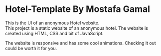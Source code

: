 # Hotel-Template By Mostafa Gamal
 This is the UI of an anonymous Hotel website.                    
 This project is a static website of an anonymous hotel. The website is created using HTML, CSS and bit of JavaScript.                                                             

The website is responsive and has some cool animations. Checking it out could be worth it for you.


